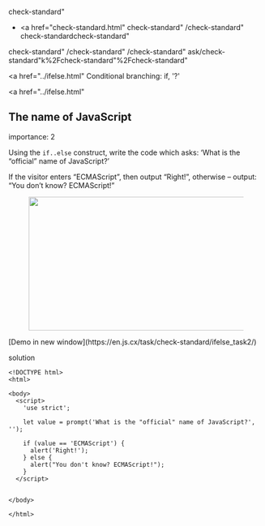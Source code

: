 check-standard"

- <a href="check-standard.html"
  check-standard"
  /check-standard"
  check-standardcheck-standard"

<!-- -->

check-standard"
/check-standard"
/check-standard"
ask/check-standard"k%2Fcheck-standard"%2Fcheck-standard" </a>

<a href="../ifelse.html" Conditional branching: if, '?'</span></a>

<a href="../ifelse.html"

## The name of JavaScript

<span class="task__importance" title="How important is the task, from 1 to 5">importance: 2</span>

Using the `if..else` construct, write the code which asks: ‘What is the “official” name of JavaScript?’

If the visitor enters “ECMAScript”, then output “Right!”, otherwise – output: “You don’t know? ECMAScript!”

<figure><img src="check-standard/ifelse_task2.svg" width="500" height="264" /></figure>[Demo in new window](https://en.js.cx/task/check-standard/ifelse_task2/)

solution

<a href="check-standard.html#" class="toolbar__button toolbar__button_run" title="show"></a>

<a href="check-standard.html#" class="toolbar__button toolbar__button_edit" title="open in sandbox"></a>

    <!DOCTYPE html>
    <html>

    <body>
      <script>
        'use strict';

        let value = prompt('What is the "official" name of JavaScript?', '');

        if (value == 'ECMAScript') {
          alert('Right!');
        } else {
          alert("You don't know? ECMAScript!");
        }
      </script>


    </body>

    </html>
